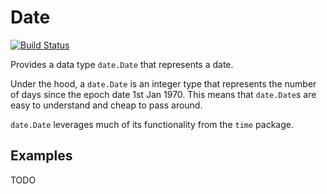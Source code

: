 # Date

[![Build Status](https://travis-ci.org/peterstace/date.svg?branch=master)](https://travis-ci.org/peterstace/date)

Provides a data type `date.Date` that represents a date.

Under the hood, a `date.Date` is an integer type that represents the number of
days since the epoch date 1st Jan 1970. This means that `date.Date`s are easy
to understand and cheap to pass around.

`date.Date` leverages much of its functionality from the `time` package.

## Examples

TODO
